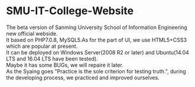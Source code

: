 # SMU-IT-College-Website
The beta version of Sanming University School of Information Engineering new official webside.  
It based on PHP7.0.8, MySQL5.As for the part of UI, we use HTML5+CSS3 which are popular at present.  
It can be deployed on Windows Server(2008 R2 or later) and Ubuntu(14.04 LTS and 16.04 LTS have been tested).  
Maybe it has some BUGs, we will repaire it later.  
As the Syaing goes "Practice is the sole criterion for testing truth.", during the developing process, we practiced and improved ourselves.  
